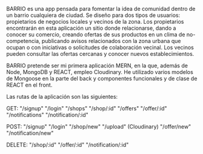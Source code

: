 BARRIO es una app pensada para fomentar la idea de comunidad dentro de un barrio cualquiera de ciudad. Se diseño para dos tipos de usuarios: propietarios de negocios locales y vecinos de la zona. Los propietarios encontrarán en esta aplicación un sitio donde relacionarse, dando a conocer su comercio, creando ofertas de sus productos en un clima de no-competencia, publicando avisos relacionados con la zona urbana que ocupan o con iniciativas o solicitudes de colaboración vecinal. Los vecinos pueden consultar las ofertas cercanas y conocer nuevos establecimientos.

BARRIO pretende ser mi primera aplicación MERN, en la que, además de Node, MongoDB y REACT, empleo Cloudinary. He utilizado varios modelos de Mongoose en la parte del back y componentes funcionales y de clase de REACT en el front. 


Las rutas de la aplicación son las siguientes:


GET:   "/signup"
       "/login"
       "/shops"
       "/shop/:id"
       "/offers"
       "/offer/:id"
       "/notifications"
       "/notification/:id"
       
       
POST:  "/signup"
       "/login"
       "/shop/new"
       "/upload" (Cloudinary)
       "/offer/new"
       "/notification/new"
       
DELETE: "/shop/:id"
        "/offer/:id"
        "/notification/:id"
       
